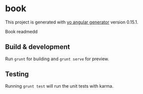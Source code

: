 # book

This project is generated with [yo angular generator](https://github.com/yeoman/generator-angular)
version 0.15.1.

Book readmedd
## Build & development

Run `grunt` for building and `grunt serve` for preview.

## Testing

Running `grunt test` will run the unit tests with karma.
